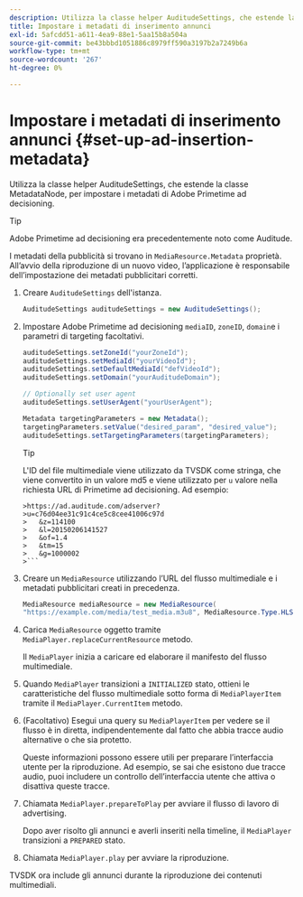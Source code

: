 ```yaml
---
description: Utilizza la classe helper AuditudeSettings, che estende la classe MetadataNode, per impostare i metadati di Adobe Primetime ad decisioning.
title: Impostare i metadati di inserimento annunci
exl-id: 5afcdd51-a611-4ea9-88e1-5aa15b8a504a
source-git-commit: be43bbbd1051886c8979ff590a3197b2a7249b6a
workflow-type: tm+mt
source-wordcount: '267'
ht-degree: 0%

---
```


# Impostare i metadati di inserimento annunci {#set-up-ad-insertion-metadata}

Utilizza la classe helper AuditudeSettings, che estende la classe MetadataNode, per impostare i metadati di Adobe Primetime ad decisioning.

>[!TIP]
>
>Adobe Primetime ad decisioning era precedentemente noto come Auditude.

I metadati della pubblicità si trovano in `MediaResource.Metadata` proprietà. All’avvio della riproduzione di un nuovo video, l’applicazione è responsabile dell’impostazione dei metadati pubblicitari corretti.

1. Creare `AuditudeSettings` dell&#39;istanza.

   ```java
   AuditudeSettings auditudeSettings = new AuditudeSettings();
   ```

1. Impostare Adobe Primetime ad decisioning `mediaID`, `zoneID`, `domain`e i parametri di targeting facoltativi.

   ```java
   auditudeSettings.setZoneId("yourZoneId"); 
   auditudeSettings.setMediaId("yourVideoId"); 
   auditudeSettings.setDefaultMediaId("defVideoId"); 
   auditudeSettings.setDomain("yourAuditudeDomain"); 
   
   // Optionally set user agent  
   auditudeSettings.setUserAgent("yourUserAgent"); 
   
   Metadata targetingParameters = new Metadata(); 
   targetingParameters.setValue("desired_param", "desired_value"); 
   auditudeSettings.setTargetingParameters(targetingParameters);
   ```

   >[!TIP]
   >
   >L&#39;ID del file multimediale viene utilizzato da TVSDK come stringa, che viene convertito in un valore md5 e viene utilizzato per `u` valore nella richiesta URL di Primetime ad decisioning. Ad esempio:
   >
   >
   ```
   >https://ad.auditude.com/adserver?
   >u=c76d04ee31c91c4ce5c8cee41006c97d
   >   &z=114100 
   >   &l=20150206141527 
   >   &of=1.4 
   >   &tm=15 
   >   &g=1000002
   >```

1. Creare un `MediaResource` utilizzando l’URL del flusso multimediale e i metadati pubblicitari creati in precedenza.

   ```java
   MediaResource mediaResource = new MediaResource( 
   "https://example.com/media/test_media.m3u8", MediaResource.Type.HLS, Metadata);
   ```

1. Carica `MediaResource` oggetto tramite `MediaPlayer.replaceCurrentResource` metodo.

   Il `MediaPlayer` inizia a caricare ed elaborare il manifesto del flusso multimediale.

1. Quando `MediaPlayer` transizioni a `INITIALIZED` stato, ottieni le caratteristiche del flusso multimediale sotto forma di `MediaPlayerItem` tramite il `MediaPlayer.CurrentItem` metodo.
1. (Facoltativo) Esegui una query su `MediaPlayerItem` per vedere se il flusso è in diretta, indipendentemente dal fatto che abbia tracce audio alternative o che sia protetto.

   Queste informazioni possono essere utili per preparare l’interfaccia utente per la riproduzione. Ad esempio, se sai che esistono due tracce audio, puoi includere un controllo dell’interfaccia utente che attiva o disattiva queste tracce.

1. Chiamata `MediaPlayer.prepareToPlay` per avviare il flusso di lavoro di advertising.

   Dopo aver risolto gli annunci e averli inseriti nella timeline, il `MediaPlayer` transizioni a `PREPARED` stato.
1. Chiamata `MediaPlayer.play` per avviare la riproduzione.

TVSDK ora include gli annunci durante la riproduzione dei contenuti multimediali.
